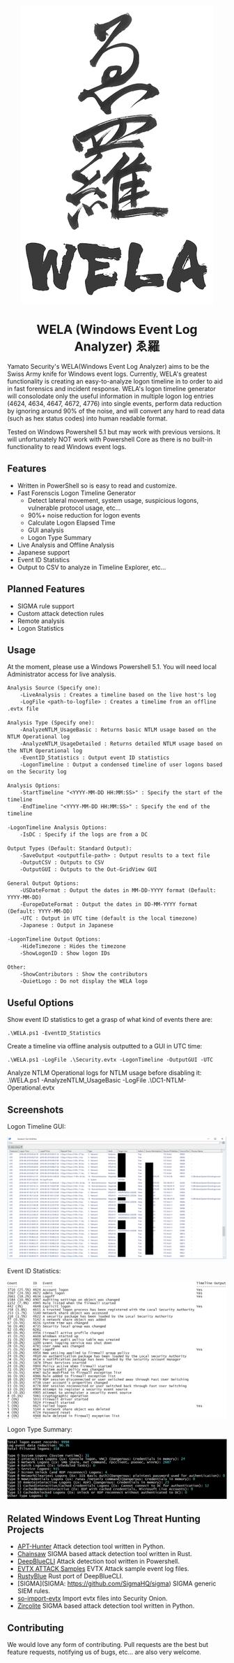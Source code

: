 <div align="center">
 <p>

  ![WELA Logo](WELA-Logo.png)
  <h1>
   WELA (Windows Event Log Analyzer) ゑ羅
  </h1>
 </p>
</div>

Yamato Security's WELA(Windows Event Log Analyzer) aims to be the Swiss Army knife for Windows event logs.
Currently, WELA's greatest functionality is creating an easy-to-analyze logon timeline in to order to aid in fast forensics and incident response.
WELA's logon timeline generator will consolodate only the useful information in multiple logon log entries (4624, 4634, 4647, 4672, 4776) into single events, perform data reduction by ignoring around 90% of the noise, and will convert any hard to read data (such as hex status codes) into human readable format.

Tested on Windows Powershell 5.1 but may work with previous versions. It will unfortunately NOT work with Powershell Core as there is no built-in functionality to read Windows event logs.

## Features

 - Written in PowerShell so is easy to read and customize.
 - Fast Forenscis Logon Timeline Generator
   - Detect lateral movement, system usage, suspicious logons, vulnerable protocol usage, etc...
   - 90%+ noise reduction for logon events
   - Calculate Logon Elapsed Time
   - GUI analysis
   - Logon Type Summary
 - Live Analysis and Offline Analysis
 - Japanese support
 - Event ID Statistics
 - Output to CSV to analyze in Timeline Explorer, etc...

## Planned Features

 - SIGMA rule support
 - Custom attack detection rules
 - Remote analysis
 - Logon Statistics

## Usage

At the moment, please use a Windows Powershell 5.1.
You will need local Administrator access for live analysis.

    Analysis Source (Specify one):
        -LiveAnalysis : Creates a timeline based on the live host's log
        -LogFile <path-to-logfile> : Creates a timelime from an offline .evtx file

    Analysis Type (Specify one):
        -AnalyzeNTLM_UsageBasic : Returns basic NTLM usage based on the NTLM Operational log
        -AnalyzeNTLM_UsageDetailed : Returns detailed NTLM usage based on the NTLM Operational log
        -EventID_Statistics : Output event ID statistics
        -LogonTimeline : Output a condensed timeline of user logons based on the Security log

    Analysis Options:
        -StartTimeline "<YYYY-MM-DD HH:MM:SS>" : Specify the start of the timeline
        -EndTimeline "<YYYY-MM-DD HH:MM:SS>" : Specify the end of the timeline

    -LogonTimeline Analysis Options:
        -IsDC : Specify if the logs are from a DC

    Output Types (Default: Standard Output):
        -SaveOutput <outputfile-path> : Output results to a text file
        -OutputCSV : Outputs to CSV
        -OutputGUI : Outputs to the Out-GridView GUI

    General Output Options:
        -USDateFormat : Output the dates in MM-DD-YYYY format (Default: YYYY-MM-DD)
        -EuropeDateFormat : Output the dates in DD-MM-YYYY format (Default: YYYY-MM-DD)
        -UTC : Output in UTC time (default is the local timezone)
        -Japanese : Output in Japanese

    -LogonTimeline Output Options:
        -HideTimezone : Hides the timezone
        -ShowLogonID : Show logon IDs

    Other:
        -ShowContributors : Show the contributors
        -QuietLogo : Do not display the WELA logo

## Useful Options

Show event ID statistics to get a grasp of what kind of events there are:

    .\WELA.ps1 -EventID_Statistics

Create a timeline via offline analysis outputted to a GUI in UTC time:

    .\WELA.ps1 -LogFile .\Security.evtx -LogonTimeline -OutputGUI -UTC

Analyze NTLM Operational logs for NTLM usage before disabling it:
    .\WELA.ps1 -AnalyzeNTLM_UsageBasic -LogFile .\DC1-NTLM-Operational.evtx

## Screenshots

Logon Timeline GUI:

![Logon Timeline GUI](/Screenshots/Screenshot-LogonTimelineGUI.png)

Event ID Statistics:

![Event ID Statistics](/Screenshots/Screenshot-EventIDStatistics.png)

Logon Type Summary:

![Logon Type Summary](/Screenshots/Screenshot-LogonTypeSummary.png)

## Related Windows Event Log Threat Hunting Projects

- [APT-Hunter](https://github.com/ahmedkhlief/APT-Hunter) Attack detection tool written in Python.
- [Chainsaw](https://github.com/countercept/chainsaw) SIGMA based attack detection tool written in Rust.
- [DeepBlueCLI](https://github.com/sans-blue-team/DeepBlueCLI) Attack detection tool written in Powershell.
- [EVTX ATTACK Samples](https://github.com/sbousseaden/EVTX-ATTACK-SAMPLES) EVTX Attack sample event log files.
- [RustyBlue](https://github.com/Yamato-Security/RustyBlue) Rust port of DeepBlueCLI.
- [SIGMA](SIGMA: https://github.com/SigmaHQ/sigma) SIGMA generic SIEM rules.
- [so-import-evtx](https://docs.securityonion.net/en/2.3/so-import-evtx.html) Import evtx files into Security Onion.
- [Zircolite](https://github.com/wagga40/Zircolite) SIGMA based attack detection tool written in Python.

## Contributing

We would love any form of contributing. Pull requests are the best but feature requests, notifying us of bugs, etc... are also very welcome.